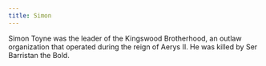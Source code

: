 ```yaml
---
title: Simon
---
```


Simon Toyne was the leader of the Kingswood Brotherhood, an outlaw organization that operated during the reign of Aerys II. He was killed by Ser Barristan the Bold.


